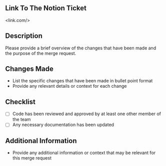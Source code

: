 ## Link To The Notion Ticket
<link.com/> 

## Description

Please provide a brief overview of the changes that have been made and the purpose of the merge request.

## Changes Made

- List the specific changes that have been made in bullet point format
- Provide any relevant details or context for each change

## Checklist

- [ ] Code has been reviewed and approved by at least one other member of the team
- [ ] Any necessary documentation has been updated

## Additional Information

- Provide any additional information or context that may be relevant for this merge request